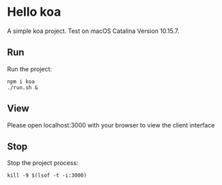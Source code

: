 # Hello koa

A simple koa project. Test on macOS Catalina Version 10.15.7.

## Run

Run the project:

```shell
npm i koa
./run.sh &
```

## View
Please open localhost:3000 with your browser to view the client interface

## Stop

Stop the project process:

```shell
kill -9 $(lsof -t -i:3000)
```